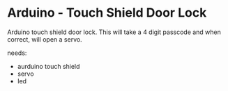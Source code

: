 Arduino - Touch Shield Door Lock
================================

Arduino touch shield door lock. 
This will take a 4 digit passcode and when correct, will open a servo.

needs: 
 - aurduino touch shield
 - servo
 - led
 

